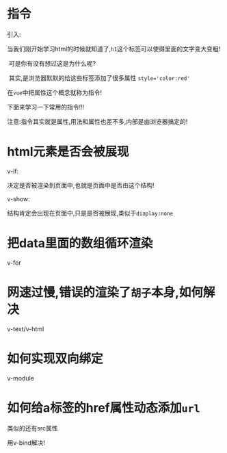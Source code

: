 # 指令

引入:

​	当我们刚开始学习html的时候就知道了,`h1`这个标签可以使得里面的文字变大变粗!

​	可是你有没有想过这是为什么呢?

​	其实,是浏览器默默的给这些标签添加了很多属性 `style='color:red'`



在`vue`中把属性这个概念就称为指令!



下面来学习一下常用的指令!!!

注意:指令其实就是属性,用法和属性也差不多,内部是由浏览器搞定的!



# html元素是否会被展现

v-if:

决定是否被渲染到页面中,也就是页面中是否由这个结构!

v-show:

结构肯定会出现在页面中,只是是否被展现,类似于`diaplay:none`





# 把data里面的数组循环渲染

v-for



# 网速过慢,错误的渲染了`胡子`本身,如何解决

v-text/v-html



# 如何实现双向绑定

v-module



# 如何给a标签的href属性动态添加`url`

类似的还有src属性



用v-bind解决!



